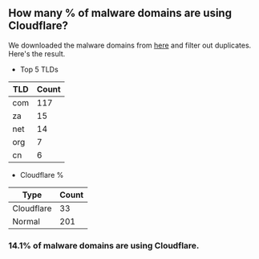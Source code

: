 ## How many % of malware domains are using Cloudflare?


We downloaded the malware domains from [here](https://urlhaus.abuse.ch) and filter out duplicates.
Here's the result.


[//]: # (start replacement)


- Top 5 TLDs

| TLD | Count |
| --- | --- |
| com | 117 |
| za | 15 |
| net | 14 |
| org | 7 |
| cn | 6 |


- Cloudflare %

| Type | Count |
| --- | --- |
| Cloudflare | 33 |
| Normal | 201 |


### 14.1% of malware domains are using Cloudflare.